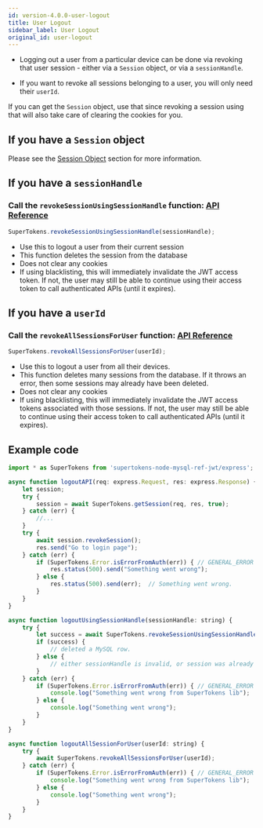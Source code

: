 ```yaml
---
id: version-4.0.0-user-logout
title: User Logout
sidebar_label: User Logout
original_id: user-logout
---
```


- Logging out a user from a particular device can be done via revoking that user session - either via a ```Session``` object, or via a ```sessionHandle```. 

- If you want to revoke all sessions belonging to a user, you will only need their ```userId```.

<div class="specialNote">
If you can get the <code>Session</code> object, use that since revoking a session using that will also take care of clearing the cookies for you. 
</div>

## If you have a ```Session``` object
Please see the [Session Object](session-object#call-the-revokesession-function-api-reference-api-reference-sessionrevokesession) section for more information.

## If you have a ```sessionHandle```
### Call the ```revokeSessionUsingSessionHandle``` function: [API Reference](../api-reference#revokesessionusingsessionhandlesessionhandle)
```js
SuperTokens.revokeSessionUsingSessionHandle(sessionHandle);
```
- Use this to logout a user from their current session
- This function deletes the session from the database
- <span class="highlighted-text">Does not clear any cookies</span>
- If using blacklisting, this will immediately invalidate the JWT access token. If not, the user may still be able to continue using their access token to call authenticated APIs (until it expires).

## If you have a ```userId```
### Call the ```revokeAllSessionsForUser``` function: [API Reference](../api-reference#revokeallsessionsforuseruserid)
```js
SuperTokens.revokeAllSessionsForUser(userId);
```
- Use this to logout a user from all their devices.
- This function deletes many sessions from the database. If it throws an error, then some sessions may already have been deleted. 
- <span class="highlighted-text">Does not clear any cookies</span>
- If using blacklisting, this will immediately invalidate the JWT access tokens associated with those sessions. If not, the user may still be able to continue using their access token to call authenticated APIs (until it expires).

<div class="divider"></div>

## Example code
```js
import * as SuperTokens from 'supertokens-node-mysql-ref-jwt/express';

async function logoutAPI(req: express.Request, res: express.Response) {
    let session;
    try {
        session = await SuperTokens.getSession(req, res, true);
    } catch (err) {
        //...
    }
    try {
        await session.revokeSession();
        res.send("Go to login page");
    } catch (err) {
        if (SuperTokens.Error.isErrorFromAuth(err)) { // GENERAL_ERROR
            res.status(500).send("Something went wrong");
        } else {
            res.status(500).send(err);  // Something went wrong.
        }
    }
}

async function logoutUsingSessionHandle(sessionHandle: string) {
    try {
        let success = await SuperTokens.revokeSessionUsingSessionHandle(sessionHandle);
        if (success) {
            // deleted a MySQL row.
        } else {
            // either sessionHandle is invalid, or session was already removed.
        }
    } catch (err) {
        if (SuperTokens.Error.isErrorFromAuth(err)) { // GENERAL_ERROR
            console.log("Something went wrong from SuperTokens lib");
        } else {
            console.log("Something went wrong");
        }
    }
}

async function logoutAllSessionForUser(userId: string) {
    try {
        await SuperTokens.revokeAllSessionsForUser(userId);
    } catch (err) {
        if (SuperTokens.Error.isErrorFromAuth(err)) { // GENERAL_ERROR
            console.log("Something went wrong from SuperTokens lib");
        } else {
            console.log("Something went wrong");
        }
    }
}
```